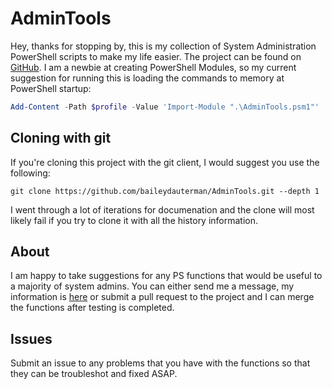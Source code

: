 # AdminTools

Hey, thanks for stopping by, this is my collection of System Administration PowerShell scripts to make my life easier.
The project can be found on [GitHub](https://github.com/baileydauterman/AdminTools).
I am a newbie at creating PowerShell Modules, so my current suggestion for running this is loading the commands to memory at PowerShell startup:

```powershell
Add-Content -Path $profile -Value 'Import-Module ".\AdminTools.psm1"'
```

## Cloning with git
If you're cloning this project with the git client, I would suggest you use the following:

```
git clone https://github.com/baileydauterman/AdminTools.git --depth 1
```
I went through a lot of iterations for documenation and the clone will most likely fail if you try to clone it with all the history information.

## About
I am happy to take suggestions for any PS functions that would be useful to a majority of system admins. You can either send me a message, my information is [here](https://baileydauterman.github.io/) or submit a pull request to the project and I can merge the functions after testing is completed.

## Issues
Submit an issue to any problems that you have with the functions so that they can be troubleshot and fixed ASAP.
